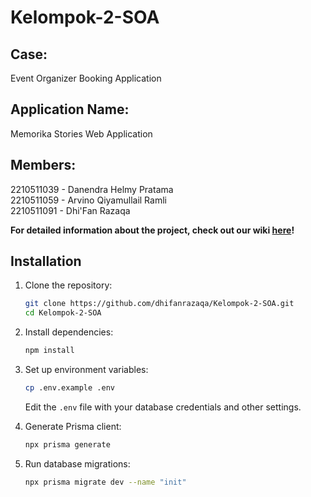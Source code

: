 # Kelompok-2-SOA

## Case:  
Event Organizer Booking Application

## Application Name:
Memorika Stories Web Application

## Members:  
2210511039 - Danendra Helmy Pratama  
2210511059 - Arvino Qiyamullail Ramli  
2210511091 - Dhi'Fan Razaqa  

**For detailed information about the project, check out our wiki [here](https://github.com/dhifanrazaqa/Kelompok-2-SOA/wiki)!**

## Installation

1. Clone the repository:

   ```bash
   git clone https://github.com/dhifanrazaqa/Kelompok-2-SOA.git
   cd Kelompok-2-SOA
   ```

2. Install dependencies:

   ```bash
   npm install
   ```

3. Set up environment variables:

   ```bash
   cp .env.example .env
   ```

   Edit the `.env` file with your database credentials and other settings.

4. Generate Prisma client:

   ```bash
   npx prisma generate 
   ```

5. Run database migrations:
   ```bash
   npx prisma migrate dev --name "init"

